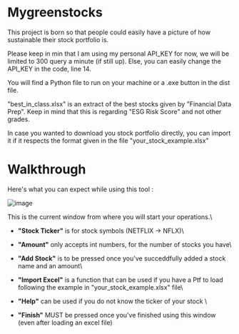# Mygreenstocks

This project is born so that people could easily have a picture of how sustainable their stock portfolio is.

Please keep in min that I am using my personal API_KEY for now, we will be limited to 300 query a minute (if still up). Else, you can easily change the API_KEY in the code, line 14. 

You will find a Python file to run on your machine or a .exe button in the dist file.

"best_in_class.xlsx" is an extract of the best stocks given by "Financial Data Prep". Keep in mind that this is regarding "ESG Risk Score" and not other grades.

In case you wanted to download you stock portfolio directly, you can import it if it respects the format given in the file "your_stock_example.xlsx"


# Walkthrough

Here's what you can expect while using this tool : 

![image](https://github.com/rletilly/Mygreenstocks/assets/55627422/328efca4-bf0f-4d8b-9b7b-e0a02110b666)

This is the current window from where you will start your operations.\

- **"Stock Ticker"** is for stock symbols (NETFLIX -> NFLX)\
- **"Amount"** only accepts int numbers, for the number of stocks you have\
- **"Add Stock"** is to be pressed once you've succeddfully added a stock name and an amount\

- **"Import Excel"** is a function that can be used if you have a Ptf to load following the example in "your_stock_example.xlsx" file\
- **"Help"** can be used if you do not know the ticker of your stock \
- **"Finish"** MUST be pressed once you've finished using this window (even after loading an excel file) 
